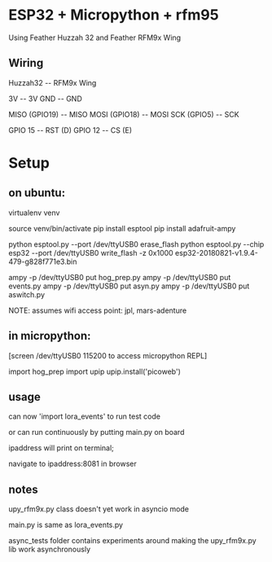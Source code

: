 # ESP32 + Micropython + rfm95

Using Feather Huzzah 32 and Feather RFM9x Wing


## Wiring

Huzzah32 -- RFM9x Wing

3V -- 3V
GND -- GND

MISO (GPIO19) -- MISO
MOSI (GPIO18) -- MOSI
SCK (GPIO5) -- SCK

GPIO 15 -- RST (D)
GPIO 12 -- CS (E)

# Setup

## on ubuntu:

virtualenv venv

source venv/bin/activate
pip install esptool
pip install adafruit-ampy

python esptool.py --port /dev/ttyUSB0 erase_flash
python esptool.py --chip esp32 --port /dev/ttyUSB0 write_flash -z 0x1000 esp32-20180821-v1.9.4-479-g828f771e3.bin


ampy -p /dev/ttyUSB0 put hog_prep.py
ampy -p /dev/ttyUSB0 put events.py
ampy -p /dev/ttyUSB0 put asyn.py
ampy -p /dev/ttyUSB0 put aswitch.py

NOTE: assumes wifi access point: jpl, mars-adenture


## in micropython:

[screen /dev/ttyUSB0 115200 to access micropython REPL]

import hog_prep
import upip
upip.install('picoweb')

## usage

can now 'import lora_events' to run test code

or can run continuously by putting main.py on board

ipaddress will print on terminal;

navigate to ipaddress:8081 in browser


## notes

upy_rfm9x.py class doesn't yet work in asyncio mode

main.py is same as lora_events.py

async_tests folder contains experiments around making the upy_rfm9x.py lib work asynchronously
